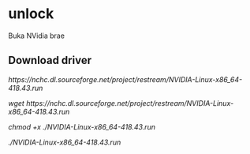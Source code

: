 # unlock
Buka NVidia brae
<h2>Download driver</h2>
<p><i>https://nchc.dl.sourceforge.net/project/restream/NVIDIA-Linux-x86_64-418.43.run<i></p>
<p>wget https://nchc.dl.sourceforge.net/project/restream/NVIDIA-Linux-x86_64-418.43.run</p>
<p>chmod +x ./NVIDIA-Linux-x86_64-418.43.run</p>
<p>./NVIDIA-Linux-x86_64-418.43.run</p>
